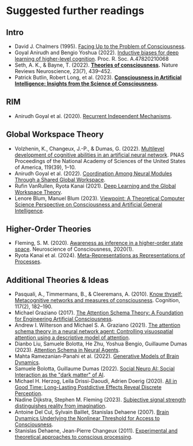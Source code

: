 # Suggested further readings 

## Intro

- David J. Chalmers (1995). [Facing Up to the Problem of Consciousness](https://consc.net/papers/facing.pdf).
- Goyal Anirudh and Bengio Yoshua (2022). [Inductive biases for deep learning of higher-level cognition](http://doi.org/10.1098/rspa.2021.0068). Proc. R. Soc. A.47820210068
- Seth, A. K., & Bayne, T. (2022). **[Theories of consciousness](https://doi.org/10.1038/s41583-022-00587-4).** Nature Reviews Neuroscience, 23(7), 439–452.
- Patrick Butlin, Robert Long, et al. (2023). **[Consciousness in Artificial Intelligence: Insights from the Science of Consciousness](https://arxiv.org/pdf/2308.08708).**

## RIM

- Anirudh Goyal et al. (2020). [Recurrent Independent Mechanisms](https://arxiv.org/pdf/1909.10893).

## Global Workspace Theory

- Volzhenin, K., Changeux, J.-P., & Dumas, G. (2022). [Multilevel development of cognitive abilities in an artificial neural network](https://doi.org/10.1073/pnas.2201304119). PNAS Proceedings of the National Academy of Sciences of the United States of America, 119(39), 1–10.
- Anirudh Goyal et al. (2022). [Coordination Among Neural Modules Through a Shared Global Workspace](https://arxiv.org/pdf/2103.01197).
- Rufin VanRullen, Ryota Kanai (2021). [Deep Learning and the Global Workspace Theory](https://arxiv.org/abs/2012.10390).
- Lenore Blum, Manuel Blum (2023). [Viewpoint: A Theoretical Computer Science Perspective on Consciousness and Artificial General Intelligence](https://arxiv.org/abs/2303.17075).

## Higher-Order Theories

- Fleming, S. M. (2020). [Awareness as inference in a higher-order state space](https://doi.org/10.1093/nc/niz020). Neuroscience of Consciousness, 2020(1).
- Ryota Kanai et al. (2024). [Meta-Representations as Representations of Processes](https://osf.io/zg27u).


## Additional Theories & Ideas

- Pasquali, A., Timmermans, B., & Cleeremans, A. (2010). [Know thyself: Metacognitive networks and measures of consciousness](https://doi.org/10.1016/j.cognition.2010.08.010). Cognition, 117(2), 182–190.
- Michael Graziano (2017). [The Attention Schema Theory: A Foundation for Engineering Artificial Consciousness](https://grazianolab.princeton.edu/sites/g/files/toruqf3411/files/graziano/files/artificial_consc_2017.pdf).
- Andrew I. Wilterson and Michael S. A. Graziano (2021). [The attention schema theory in a neural network agent: Controlling visuospatial attention using a descriptive model of attention](https://www.pnas.org/doi/full/10.1073/pnas.2102421118).
- Dianbo Liu, Samuele Bolotta, He Zhu, Yoshua Bengio, Guillaume Dumas (2023). [Attention Schema in Neural Agents](https://arxiv.org/abs/2305.17375).
- Mahta Ramezanian-Panahi et al. (2022). [Generative Models of Brain Dynamics](https://www.frontiersin.org/journals/artificial-intelligence/articles/10.3389/frai.2022.807406/full).
- Samuele Bolotta, Guillaume Dumas (2022). [Social Neuro AI: Social Interaction as the "dark matter" of AI](https://arxiv.org/abs/2112.15459).
- Michael H. Herzog, Leila Drissi-Daoudi, Adrien Doerig (2020). [All in Good Time: Long-Lasting Postdictive Effects Reveal Discrete Perception](https://www.cell.com/trends/cognitive-sciences/fulltext/S1364-6613(20)30170-4).
- Nadine Dijkstra, Stephen M. Fleming (2023). [Subjective signal strength distinguishes reality from imagination](https://pubmed.ncbi.nlm.nih.gov/36959279/).
- Antoine Del Cul, Sylvain Baillet, Stanislas Dehaene (2007). [Brain Dynamics Underlying the Nonlinear Threshold for Access to Consciousness](https://journals.plos.org/plosbiology/article?id=10.1371/journal.pbio.0050260).
- Stanislas Dehaene, Jean-Pierre Changeux (2011). [Experimental and theoretical approaches to conscious processing](https://pubmed.ncbi.nlm.nih.gov/21521609/).